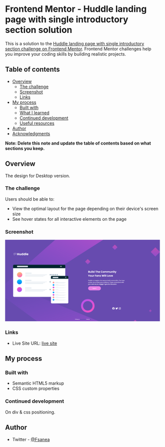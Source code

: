 # Frontend Mentor - Huddle landing page with single introductory section solution

This is a solution to the [Huddle landing page with single introductory section challenge on Frontend Mentor](https://www.frontendmentor.io/challenges/huddle-landing-page-with-a-single-introductory-section-B_2Wvxgi0). Frontend Mentor challenges help you improve your coding skills by building realistic projects. 

## Table of contents

- [Overview](#overview)
  - [The challenge](#the-challenge)
  - [Screenshot](#screenshot)
  - [Links](#links)
- [My process](#my-process)
  - [Built with](#built-with)
  - [What I learned](#what-i-learned)
  - [Continued development](#continued-development)
  - [Useful resources](#useful-resources)
- [Author](#author)
- [Acknowledgments](#acknowledgments)

**Note: Delete this note and update the table of contents based on what sections you keep.**

## Overview
The design for Desktop version. 
### The challenge

Users should be able to:

- View the optimal layout for the page depending on their device's screen size
- See hover states for all interactive elements on the page

### Screenshot

![](./screenshot.png)



### Links


- Live Site URL: [live site](https://fsanea.github.io/huddle-landing-page-with-single-introductory-section-master_by-HTML-CSS/)

## My process

### Built with

- Semantic HTML5 markup
- CSS custom properties






### Continued development

On div & css positioning. 





## Author


- Twitter - [@Fsanea](https://www.twitter.com/@fsanea)




